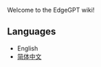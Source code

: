 Welcome to the EdgeGPT wiki!

## Languages

- English
- [简体中文](https://github.com/CoolPlayLin/ChatGPT-Wiki/tree/main/docs/EdgeGPT)